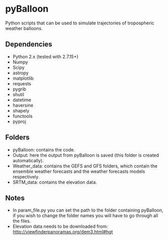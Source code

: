 pyBalloon
=========

Python scripts that can be used to simulate trajectories of tropospheric weather balloons.

Dependencies
------------
- Python 2.x (tested with 2.7.15+)
- Numpy
- Scipy
- astropy
- matplotlib
- requests
- pygrib
- shutil
- datetime
- haversine
- shapely
- functools
- pyproj

Folders
------------
- pyBalloon: contains the code. 
- Output: here the output from pyBalloon is saved (this folder is created automatically).
- Weather_data: contains the GEFS and GFS folders, which contain the ensemble weather forecasts and the weather forecasts models respectively.
- SRTM_data: contains the elevation data.

Notes
------------
- In param_file.py you can set the path to the folder containing pyBalloon, if you wish to change the folder names you will have to go through all the files.
- Elevation data needs to be downloaded from: http://viewfinderpanoramas.org/dem3.html#hgt